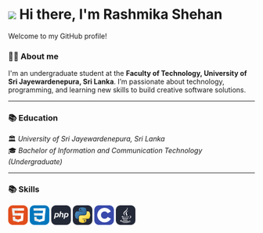 # <img src="https://media.giphy.com/media/hvRJCLFzcasrR4ia7z/giphy.gif" width="30"> Hi there, I'm Rashmika Shehan

Welcome to my GitHub profile!  

<h3>👨‍💻 About me</h3>
I'm an undergraduate student at the <b>Faculty of Technology, University of Sri Jayewardenepura, Sri Lanka</b>. I’m passionate about technology, programming, and learning new skills to build creative software solutions.

---
<h3>📚 Education</h3>
🏛️ <i>University of Sri Jayewardenepura, Sri Lanka</i><br>
🎓 <i>Bachelor of Information and Communication Technology (Undergraduate)</i>

---

<h3>📚 Skills</h3>

<p align="left"> 

<img src="https://github.com/tandpfun/skill-icons/blob/main/icons/HTML.svg" alt="HTML icon" width="40" height="40"/> 



<img src="https://github.com/tandpfun/skill-icons/blob/main/icons/CSS.svg" alt="CSS icon" width="40" height="40"/> 


<img src="https://github.com/tandpfun/skill-icons/blob/main/icons/PHP-Dark.svg" alt="PHP icon" width="40" height="40"/> 



<img src="https://github.com/tandpfun/skill-icons/blob/main/icons/Python-Dark.svg" alt="Python icon" width="40" height="40"/> 



<img src="https://github.com/tandpfun/skill-icons/blob/main/icons/C.svg" alt="C icon" width="40" height="40"/> 



<img src="https://github.com/tandpfun/skill-icons/blob/main/icons/Java-Dark.svg" alt="Java icon" width="40" height="40"/> 
 
</p>